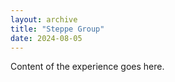 ```yaml
---
layout: archive
title: "Steppe Group"
date: 2024-08-05
---
```


Content of the experience goes here.